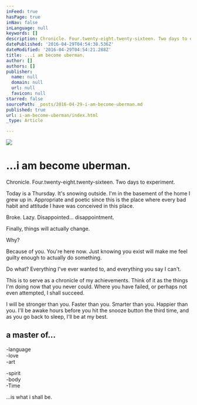 ```yaml
---
inFeed: true
hasPage: true
inNav: false
inLanguage: null
keywords: []
description: Chronicle. Four.twenty-eight.twenty-sixteen. Two days to experiment.
datePublished: '2016-04-29T04:54:38.536Z'
dateModified: '2016-04-29T04:54:21.288Z'
title: ...i am become uberman.
author: []
authors: []
publisher:
  name: null
  domain: null
  url: null
  favicon: null
starred: false
sourcePath: _posts/2016-04-29-i-am-become-uberman.md
published: true
url: i-am-become-uberman/index.html
_type: Article

---
```

![](https://the-grid-user-content.s3-us-west-2.amazonaws.com/c0ad99b5-e10c-4d47-a7c5-c1d68b1d2ffc.png)

# ...i am become uberman.

Chronicle. Four.twenty-eight.twenty-sixteen. Two days to experiment.

Today is a Thursday. It's snowing outside. I'm in the basement of the home I grew up in. Appropriate and poetic since this is the place where every bad habit and attitude I have was conceived in this place.

Broke. Lazy. Disappointed... disappointment.

Finally, things will actually change.

Why?

Because of you. You're here now. Just knowing you exist will make me feel guilty enough to actually do something. 

Do what? Everything I've ever wanted to, and everything you say I can't.

This is to serve as a chronicle of my achievements. Think of it as the things I'm doing now that you never could. Where you have failed, or perhaps not even attempted, I shall succeed. 

I will be stronger than you. Faster than you. Smarter than you. Happier than you. I'll be awake hours before you hit the snooze button the third time, and as you go back to sleep, I'll be at my best.

## a master of...

-language  
-love  
-art

-spirit  
-body  
-Time

...is what i shall be.